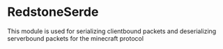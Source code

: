 # RedstoneSerde

This module is used for serializing clientbound packets and deserializing serverbound packets for
the minecraft protocol
